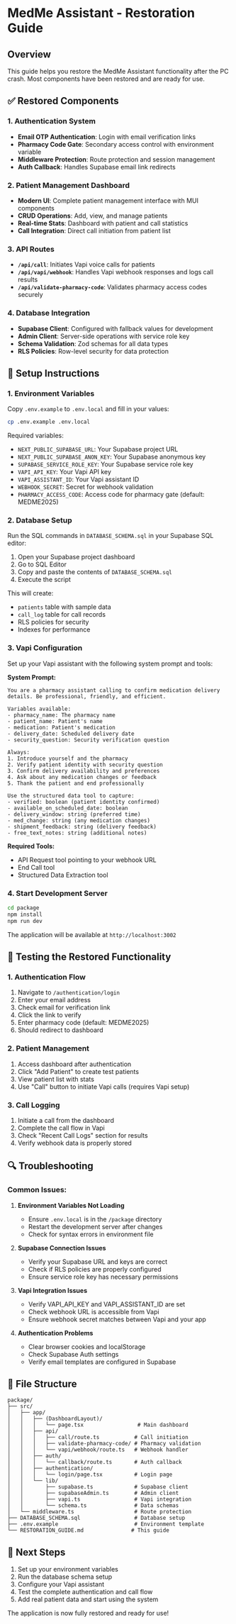 # MedMe Assistant - Restoration Guide

## Overview
This guide helps you restore the MedMe Assistant functionality after the PC crash. Most components have been restored and are ready for use.

## ✅ Restored Components

### 1. Authentication System
- **Email OTP Authentication**: Login with email verification links
- **Pharmacy Code Gate**: Secondary access control with environment variable
- **Middleware Protection**: Route protection and session management
- **Auth Callback**: Handles Supabase email link redirects

### 2. Patient Management Dashboard
- **Modern UI**: Complete patient management interface with MUI components
- **CRUD Operations**: Add, view, and manage patients
- **Real-time Stats**: Dashboard with patient and call statistics
- **Call Integration**: Direct call initiation from patient list

### 3. API Routes
- **`/api/call`**: Initiates Vapi voice calls for patients
- **`/api/vapi/webhook`**: Handles Vapi webhook responses and logs call results
- **`/api/validate-pharmacy-code`**: Validates pharmacy access codes securely

### 4. Database Integration
- **Supabase Client**: Configured with fallback values for development
- **Admin Client**: Server-side operations with service role key
- **Schema Validation**: Zod schemas for all data types
- **RLS Policies**: Row-level security for data protection

## 🔧 Setup Instructions

### 1. Environment Variables
Copy `.env.example` to `.env.local` and fill in your values:

```bash
cp .env.example .env.local
```

Required variables:
- `NEXT_PUBLIC_SUPABASE_URL`: Your Supabase project URL
- `NEXT_PUBLIC_SUPABASE_ANON_KEY`: Your Supabase anonymous key
- `SUPABASE_SERVICE_ROLE_KEY`: Your Supabase service role key
- `VAPI_API_KEY`: Your Vapi API key
- `VAPI_ASSISTANT_ID`: Your Vapi assistant ID
- `WEBHOOK_SECRET`: Secret for webhook validation
- `PHARMACY_ACCESS_CODE`: Access code for pharmacy gate (default: MEDME2025)

### 2. Database Setup
Run the SQL commands in `DATABASE_SCHEMA.sql` in your Supabase SQL editor:

1. Open your Supabase project dashboard
2. Go to SQL Editor
3. Copy and paste the contents of `DATABASE_SCHEMA.sql`
4. Execute the script

This will create:
- `patients` table with sample data
- `call_log` table for call records
- RLS policies for security
- Indexes for performance

### 3. Vapi Configuration
Set up your Vapi assistant with the following system prompt and tools:

**System Prompt:**
```
You are a pharmacy assistant calling to confirm medication delivery details. Be professional, friendly, and efficient.

Variables available:
- pharmacy_name: The pharmacy name
- patient_name: Patient's name
- medication: Patient's medication
- delivery_date: Scheduled delivery date
- security_question: Security verification question

Always:
1. Introduce yourself and the pharmacy
2. Verify patient identity with security question
3. Confirm delivery availability and preferences
4. Ask about any medication changes or feedback
5. Thank the patient and end professionally

Use the structured data tool to capture:
- verified: boolean (patient identity confirmed)
- available_on_scheduled_date: boolean
- delivery_window: string (preferred time)
- med_change: string (any medication changes)
- shipment_feedback: string (delivery feedback)
- free_text_notes: string (additional notes)
```

**Required Tools:**
- API Request tool pointing to your webhook URL
- End Call tool
- Structured Data Extraction tool

### 4. Start Development Server
```bash
cd package
npm install
npm run dev
```

The application will be available at `http://localhost:3002`

## 🧪 Testing the Restored Functionality

### 1. Authentication Flow
1. Navigate to `/authentication/login`
2. Enter your email address
3. Check email for verification link
4. Click the link to verify
5. Enter pharmacy code (default: MEDME2025)
6. Should redirect to dashboard

### 2. Patient Management
1. Access dashboard after authentication
2. Click "Add Patient" to create test patients
3. View patient list with stats
4. Use "Call" button to initiate Vapi calls (requires Vapi setup)

### 3. Call Logging
1. Initiate a call from the dashboard
2. Complete the call flow in Vapi
3. Check "Recent Call Logs" section for results
4. Verify webhook data is properly stored

## 🔍 Troubleshooting

### Common Issues:

1. **Environment Variables Not Loading**
   - Ensure `.env.local` is in the `/package` directory
   - Restart the development server after changes
   - Check for syntax errors in environment file

2. **Supabase Connection Issues**
   - Verify your Supabase URL and keys are correct
   - Check if RLS policies are properly configured
   - Ensure service role key has necessary permissions

3. **Vapi Integration Issues**
   - Verify VAPI_API_KEY and VAPI_ASSISTANT_ID are set
   - Check webhook URL is accessible from Vapi
   - Ensure webhook secret matches between Vapi and your app

4. **Authentication Problems**
   - Clear browser cookies and localStorage
   - Check Supabase Auth settings
   - Verify email templates are configured in Supabase

## 📁 File Structure
```
package/
├── src/
│   ├── app/
│   │   ├── (DashboardLayout)/
│   │   │   └── page.tsx                 # Main dashboard
│   │   ├── api/
│   │   │   ├── call/route.ts           # Call initiation
│   │   │   ├── validate-pharmacy-code/ # Pharmacy validation
│   │   │   └── vapi/webhook/route.ts   # Webhook handler
│   │   ├── auth/
│   │   │   └── callback/route.ts       # Auth callback
│   │   ├── authentication/
│   │   │   └── login/page.tsx          # Login page
│   │   └── lib/
│   │       ├── supabase.ts             # Supabase client
│   │       ├── supabaseAdmin.ts        # Admin client
│   │       ├── vapi.ts                 # Vapi integration
│   │       └── schema.ts               # Data schemas
│   └── middleware.ts                   # Route protection
├── DATABASE_SCHEMA.sql                 # Database setup
├── .env.example                        # Environment template
└── RESTORATION_GUIDE.md               # This guide
```

## 🎯 Next Steps
1. Set up your environment variables
2. Run the database schema setup
3. Configure your Vapi assistant
4. Test the complete authentication and call flow
5. Add real patient data and start using the system

The application is now fully restored and ready for use!
